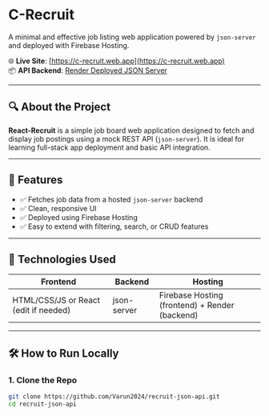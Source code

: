 # C-Recruit

A minimal and effective job listing web application powered by `json-server` and deployed with Firebase Hosting.

🌐 **Live Site**: [https://c-recruit.web.app](https://c-recruit.web.app)  
📦 **API Backend**: [Render Deployed JSON Server](#api)

---

## 🔍 About the Project

**React-Recruit** is a simple job board web application designed to fetch and display job postings using a mock REST API (`json-server`). It is ideal for learning full-stack app deployment and basic API integration.

---

## 🚀 Features

- ✅ Fetches job data from a hosted `json-server` backend
- ✅ Clean, responsive UI
- ✅ Deployed using Firebase Hosting
- ✅ Easy to extend with filtering, search, or CRUD features

---

## 🔧 Technologies Used

| Frontend   | Backend      | Hosting        |
|------------|--------------|----------------|
| HTML/CSS/JS or React (edit if needed) | json-server | Firebase Hosting (frontend) + Render (backend) |

---

## 🛠 How to Run Locally

### 1. Clone the Repo

```bash
git clone https://github.com/Varun2024/recruit-json-api.git
cd recruit-json-api
